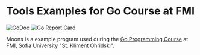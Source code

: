 # Tools Examples for Go Course at FMI
[![GoDoc](https://godoc.org/github.com/ironsmile/moons?status.svg)](https://godoc.org/github.com/ironsmile/moons)
[![Go Report Card](https://goreportcard.com/badge/github.com/ironsmile/moons)](https://goreportcard.com/report/github.com/ironsmile/moons)

Moons is a example program used during the [Go Programming Course](https://fmi.golang.bg/)
at FMI, Sofia University "St. Kliment Ohridski".
